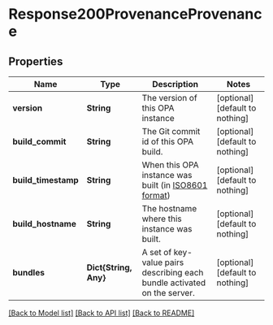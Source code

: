 # Response200ProvenanceProvenance


## Properties
Name | Type | Description | Notes
------------ | ------------- | ------------- | -------------
**version** | **String** | The version of this OPA instance | [optional] [default to nothing]
**build_commit** | **String** | The Git commit id of this OPA build. | [optional] [default to nothing]
**build_timestamp** | **String** | When this OPA instance was built (in [ISO8601 format](https://www.w3.org/TR/NOTE-datetime)) | [optional] [default to nothing]
**build_hostname** | **String** | The hostname where this instance was built. | [optional] [default to nothing]
**bundles** | **Dict{String, Any}** | A set of key-value pairs describing each bundle activated on the server. | [optional] [default to nothing]


[[Back to Model list]](../README.md#models) [[Back to API list]](../README.md#api-endpoints) [[Back to README]](../README.md)


